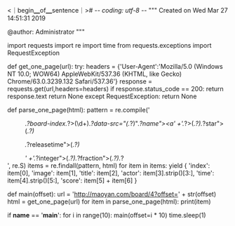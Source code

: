 <｜begin▁of▁sentence｜># -*- coding: utf-8 -*-
"""
Created on Wed Mar 27 14:51:31 2019

@author: Administrator
"""

import requests
import re
import time
from requests.exceptions import RequestException

def get_one_page(url):
    try:
        headers = {'User-Agent':'Mozilla/5.0 (Windows NT 10.0; WOW64) AppleWebKit/537.36 (KHTML, like Gecko) Chrome/63.0.3239.132 Safari/537.36'}
        response = requests.get(url,headers=headers)
        if response.status_code == 200:
            return response.text
        return None
    except RequestException:
        return None

def parse_one_page(html):
    pattern = re.compile('<dd>.*?board-index.*?>(\d+)</i>.*?data-src="(.*?)".*?name"><a'
                         +'.*?>(.*?)</a>.*?star">(.*?)</p>.*?releasetime">(.*?)</p>'
                         +'.*?integer">(.*?)</i>.*?fraction">(.*?)</i>.*?</dd>', re.S)
    items = re.findall(pattern, html)
    for item in items:
        yield {
            'index': item[0],
            'image': item[1],
            'title': item[2],
            'actor': item[3].strip()[3:],
            'time': item[4].strip()[5:],
            'score': item[5] + item[6]
        }

def main(offset):
    url = 'http://maoyan.com/board/4?offset=' + str(offset)
    html = get_one_page(url)
    for item in parse_one_page(html):
        print(item)
        
if __name__ == '__main__':
    for i in range(10):
        main(offset=i * 10)
        time.sleep(1)
